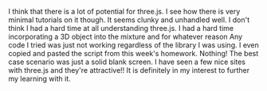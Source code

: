 I think that there is a lot of potential for three.js. I see how there is very minimal tutorials on it though. It seems clunky and unhandled well. 
I don't think I had a hard time at all understanding three.js. I had a hard time incorporating a 3D object into the mixture and for whatever reason
Any code I tried was just not working regardless of the library I was using. I even copied and pasted the script from this week's homework. 
Nothing! The best case scenario was just a solid blank screen. I have seen a few nice sites with three.js and they're attractive!! It is definitely in my interest to further my learning with it. 

